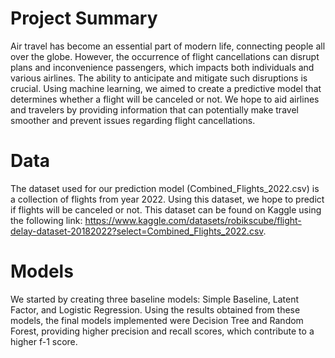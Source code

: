 # Project Summary
Air travel has become an essential part of modern life, connecting people all over the globe. However, the occurrence of flight cancellations can disrupt plans and inconvenience passengers, which impacts both individuals and various airlines. The ability to anticipate and mitigate such disruptions is crucial. Using machine learning, we aimed to create a predictive model that determines whether a flight will be canceled or not. We hope to aid airlines and travelers by providing information that can potentially make travel smoother and prevent issues regarding flight cancellations.

# Data
The dataset used for our prediction model (Combined_Flights_2022.csv) is a collection of flights from year 2022. Using this dataset, we hope to predict if flights will be canceled or not. This dataset can be found on Kaggle using the following link: https://www.kaggle.com/datasets/robikscube/flight-delay-dataset-20182022?select=Combined_Flights_2022.csv.

# Models
We started by creating three baseline models: Simple Baseline, Latent Factor, and Logistic Regression. Using the results obtained from these models, the final models implemented were Decision Tree and Random Forest, providing higher precision and recall scores, which contribute to a higher f-1 score.
